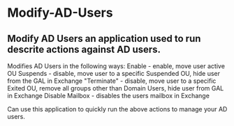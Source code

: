 # Modify-AD-Users

## Modify AD Users an application used to run descrite actions against AD users.


Modifies AD Users in the following ways:
	Enable - enable, move user active OU
	Suspends - disable, move user to a specific Suspended OU, hide user from the GAL in Exchange
	"Terminate" - disable, move user to a specific Exited OU, remove all groups other than Domain Users, hide user from GAL in Exchange
	Disable Mailbox - disables the users mailbox in Exchange
	
Can use this application to quickly run the above actions to manage your AD users.

